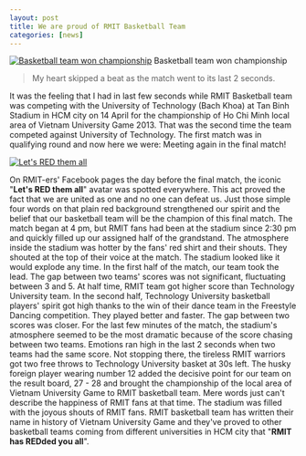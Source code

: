 ```yaml
---
layout: post
title: We are proud of RMIT Basketball Team
categories: [news]
---
```


[![Basketball team won
championship](https://googledrive.com/host/0B7i8MgDgsMX3aVNQMUtDbUgzYTQ/uploads/2013/04/bb.jpg)](https://googledrive.com/host/0B7i8MgDgsMX3aVNQMUtDbUgzYTQ/uploads/2013/04/bb.jpg)
Basketball team won championship

> My heart skipped a beat as the match went to its last 2 seconds.

It was the feeling that I had in last few seconds while RMIT Basketball
team was competing with the University of Technology (Bach Khoa) at Tan
Binh Stadium in HCM city on 14 April for the championship of Ho Chi Minh
local area of Vietnam University Game 2013. That was the second time the
team competed against University of Technology. The first match was in
qualifying round and now here we were: Meeting again in the final match!

[![Let's
RED them
all](https://googledrive.com/host/0B7i8MgDgsMX3aVNQMUtDbUgzYTQ/uploads/2013/04/Lets-RED-them-all-300x300.jpg "RMIT-ers slogan!")](https://googledrive.com/host/0B7i8MgDgsMX3aVNQMUtDbUgzYTQ/uploads/2013/04/Lets-RED-them-all.jpg)

On RMIT-ers' Facebook pages the day before
the final match, the iconic "**Let's RED them all**" avatar was spotted
everywhere. This act proved the fact that we are united as one and no
one can defeat us. Just those simple four words on that plain red
background strengthened our spirit and the belief that our basketball
team will be the champion of this final match. The match began at 4 pm,
but RMIT fans had been at the stadium since 2:30 pm and quickly filled
up our assigned half of the grandstand. The atmosphere inside the
stadium was hotter by the fans' red shirt and their shouts. They shouted
at the top of their voice at the match. The stadium looked like it would
explode any time. In the first half of the match, our team took the
lead. The gap between two teams' scores was not significant, fluctuating
between 3 and 5. At half time, RMIT team got higher score than
Technology University team. In the second half, Technology University
basketball players' spirit got high thanks to the win of their dance
team in the Freestyle Dancing competition. They played better and
faster. The gap between two scores was closer. For the last few minutes
of the match, the stadium's atmosphere seemed to be the most dramatic
because of the score chasing between two teams. Emotions ran high in the
last 2 seconds when two teams had the same score. Not stopping there,
the tireless RMIT warriors got two free throws to Technology University
basket at 30s left. The husky foreign player wearing number 12 added the
decisive point for our team on the result board, 27 - 28 and brought the
championship of the local area of Vietnam University Game to RMIT
basketball team. Mere words just can't describe the happiness of RMIT
fans at that time. The stadium was filled with the joyous shouts of RMIT
fans. RMIT basketball team has written their name in history of Vietnam
University Game and they've proved to other basketball teams coming from
different universities in HCM city that "**RMIT has REDded you all**".
